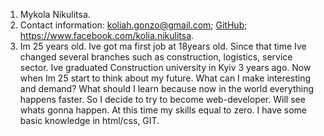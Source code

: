 1. Mykola Nikulitsa.
2. Contact information: koliah.gonzo@gmail.com; [GitHub](https://github.com/mykolanikulitsa); https://www.facebook.com/kolia.nikulitsa.
3. Im 25 years old. Ive got ma first job at 18years old. Since that time Ive changed several branches such as construction, logistics, service sector. Ive graduated Construction university in Kyiv 3 years ago. Now when Im 25 start to think about my future. What can I make interesting and demand? What should I learn because now in the world everything happens faster. So I decide to try to become web-developer. Will see whats gonna happen.
At this time my skills equal to zero. I have some basic knowledge in html/css, GIT. 